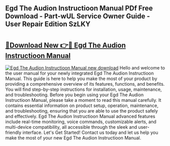 ## Egd The Audion Instructioon Manual PDf Free Download - Part-wUL Service Owner Guide - User Repair Edition SzLKY

# <h2><a href="http://bc19612.oget.top/?id=Egd+The+Audion+Instructioon+Manual">🔗Download New 👉🔴 Egd The Audion Instructioon Manual</a></h2>

[![Egd The Audion Instructioon Manual new download](https://i.imgur.com/5g1atiW.png)](http://bc19612.oget.top/?id=Egd+The+Audion+Instructioon+Manual)
Hello and welcome to the user manual for your newly integrated Egd The Audion Instructioon Manual. This guide is here to help you make the most of your product by providing a comprehensive overview of its features, functions, and benefits. You will find step-by-step instructions for installation, usage, maintenance, and troubleshooting. Before you begin using your Egd The Audion Instructioon Manual, please take a moment to read this manual carefully. It contains essential information on product setup, operation, maintenance, and troubleshooting, ensuring that you are able to use the product safely and effectively. Egd The Audion Instructioon Manual advanced features include real-time monitoring, voice commands, customizable alerts, and multi-device compatibility, all accessible through the sleek and user-friendly interface. Let's Get Started! Contact us today and let us help you make the most of your new Egd The Audion Instructioon Manual.

